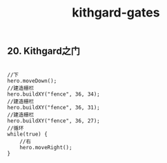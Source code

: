 ﻿---
layout: default
title: kithgard-gates
---
## 20. Kithgard之门
```

//下
hero.moveDown();
//建造栅栏
hero.buildXY("fence", 36, 34);
//建造栅栏
hero.buildXY("fence", 36, 31);
//建造栅栏
hero.buildXY("fence", 36, 27);
//循环
while(true) {
    //右
    hero.moveRight();
}

```
